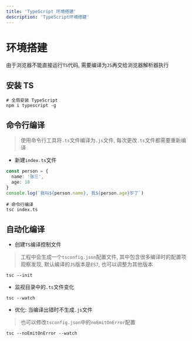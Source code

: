 ```yaml
---
title: 'TypeScript 环境搭建'
description: 'TypeScript环境搭建'
---
```


# 环境搭建

由于浏览器不能直接运行`TS`代码, 需要编译为`JS`再交给浏览器解析器执行

## 安装 TS

```shell
# 全局安装 TypeScript
npm i typescript -g
```

## 命令行编译

> 使用命令行工具将`.ts`文件编译为`.js`文件, 每次更改`.ts`文件都需要重新编译

- 新建`index.ts`文件

```ts
const person = {
  name: '张三',
  age: 18
}
console.log(`我叫${person.name}, 我${person.age}岁了`)
```

```shell
# 命令行编译
tsc index.ts
```

## 自动化编译

- 创建`TS`编译控制文件

> 工程中会生成一个`tsconfig.json`配置文件, 其中包含很多编译时的配置项
> 观察发现, 默认编译的`JS`版本是`ES7`, 也可以调整为其他版本

```shell
tsc --init
```

- 监视目录中的`.ts`文件变化

```shell
tsc --watch
```

- 优化: 当编译出错时不生成`.js`文件

> 也可以修改`tsconfig.json`中的`noEmitOnError`配置

```shell
tsc --noEmitOnError --watch
```
